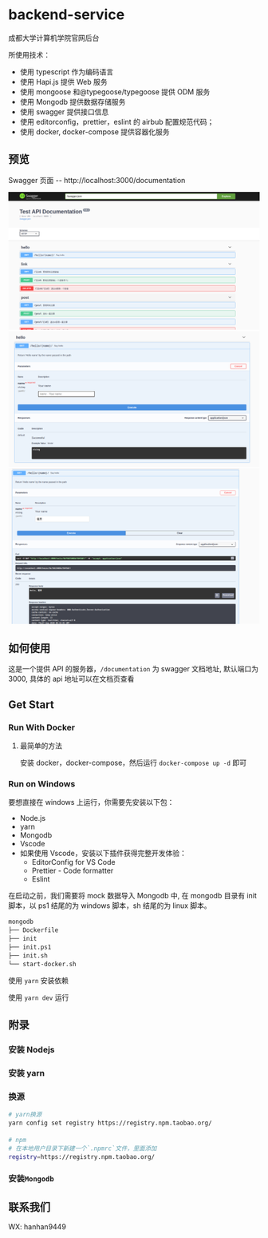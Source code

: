 # backend-service

成都大学计算机学院官网后台

所使用技术：

- 使用 typescript 作为编码语言
- 使用 Hapi.js 提供 Web 服务
- 使用 mongoose 和@typegoose/typegoose 提供 ODM 服务
- 使用 Mongodb 提供数据存储服务
- 使用 swagger 提供接口信息
- 使用 editorconfig，prettier，eslint 的 airbub 配置规范代码；
- 使用 docker, docker-compose 提供容器化服务

## 预览

Swagger 页面 -- http://localhost:3000/documentation

<!-- TODO: 添加动态图片 -->

![swagger01.png](./image/swagger01.png)
![swagger02.png](./image/swagger02.png)
![swagger03.png](./image/swagger03.png)

## 如何使用

这是一个提供 API 的服务器，`/documentation` 为 swagger 文档地址, 默认端口为 3000, 具体的 api 地址可以在文档页查看

## Get Start

### Run With Docker

1. 最简单的方法

   安装 docker，docker-compose，然后运行 `docker-compose up -d` 即可

### Run on Windows

要想直接在 windows 上运行，你需要先安装以下包：

- Node.js
- yarn
- Mongodb
- Vscode
- 如果使用 Vscode，安装以下插件获得完整开发体验：
  - EditorConfig for VS Code
  - Prettier - Code formatter
  - Eslint

在启动之前，我们需要将 mock 数据导入 Mongodb 中, 在 mongodb 目录有 init 脚本，以 ps1 结尾的为 windows 脚本，sh 结尾的为 linux 脚本。

```sh
mongodb
├── Dockerfile
├── init
├── init.ps1
├── init.sh
└── start-docker.sh
```

使用 `yarn` 安装依赖

使用 `yarn dev` 运行

## 附录

### 安装 Nodejs

### 安装 yarn

### 换源

```sh
# yarn换源
yarn config set registry https://registry.npm.taobao.org/

# npm
# 在本地用户目录下新建一个`.npmrc`文件，里面添加
registry=https://registry.npm.taobao.org/
```

### 安装`Mongodb`

## 联系我们

WX: hanhan9449
